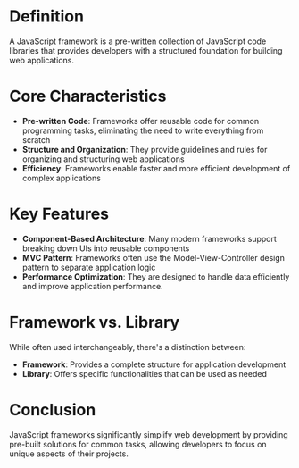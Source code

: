 # Definition

A JavaScript framework is a pre-written collection of JavaScript code libraries that provides developers with a structured foundation for building web applications.  

# Core Characteristics

- **Pre-written Code**: Frameworks offer reusable code for common programming tasks, eliminating the need to write everything from scratch
- **Structure and Organization**: They provide guidelines and rules for organizing and structuring web applications
- **Efficiency**: Frameworks enable faster and more efficient development of complex applications

# Key Features

- **Component-Based Architecture**: Many modern frameworks support breaking down UIs into reusable components
- **MVC Pattern**: Frameworks often use the Model-View-Controller design pattern to separate application logic
- **Performance Optimization**: They are designed to handle data efficiently and improve application performance.

# Framework vs. Library

While often used interchangeably, there's a distinction between:
- **Framework**: Provides a complete structure for application development
- **Library**: Offers specific functionalities that can be used as needed

# Conclusion

JavaScript frameworks significantly simplify web development by providing pre-built solutions for common tasks, allowing developers to focus on unique aspects of their projects.
